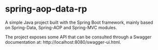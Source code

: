 # spring-aop-data-rp

A simple Java project built with the Spring Boot framework, mainly based on Spring-Data, Spring-AOP and Spring-MVC modules. 

The project exposes some API that can be consulted through a Swagger documentation at: http://localhost:8080/swagger-ui.html.
